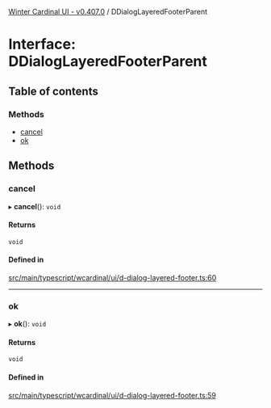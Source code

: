 [Winter Cardinal UI - v0.407.0](../index.md) / DDialogLayeredFooterParent

# Interface: DDialogLayeredFooterParent

## Table of contents

### Methods

- [cancel](DDialogLayeredFooterParent.md#cancel)
- [ok](DDialogLayeredFooterParent.md#ok)

## Methods

### cancel

▸ **cancel**(): `void`

#### Returns

`void`

#### Defined in

[src/main/typescript/wcardinal/ui/d-dialog-layered-footer.ts:60](https://github.com/winter-cardinal/winter-cardinal-ui/blob/v0.407.0/src/main/typescript/wcardinal/ui/d-dialog-layered-footer.ts#L60)

___

### ok

▸ **ok**(): `void`

#### Returns

`void`

#### Defined in

[src/main/typescript/wcardinal/ui/d-dialog-layered-footer.ts:59](https://github.com/winter-cardinal/winter-cardinal-ui/blob/v0.407.0/src/main/typescript/wcardinal/ui/d-dialog-layered-footer.ts#L59)
